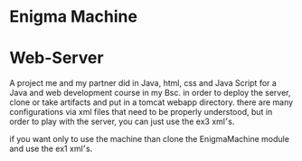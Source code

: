 # Enigma Machine
# Web-Server

A project me and my partner did in Java, html, css and Java Script for a Java and web development course in my Bsc.
in order to deploy the server, clone or take artifacts and put in a tomcat webapp directory.
there are many configurations via xml files that need to be properly understood, but in order to play with the server,
you can just use the ex3 xml׳s.

if you want only to use the machine than clone the EnigmaMachine module and use the ex1 xml׳s.


